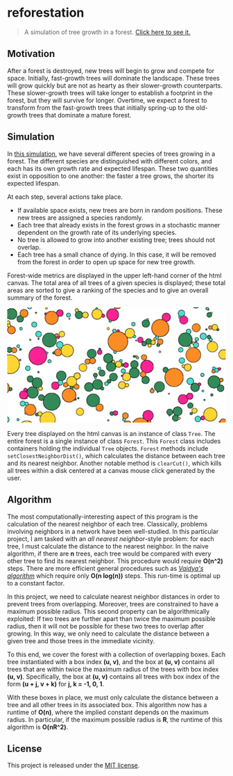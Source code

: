 # reforestation

>A simulation of tree growth in a forest. [Click here to see it.](http://zebengberg.github.io/reforestation)


## Motivation

After a forest is destroyed, new trees will begin to grow and compete for space. Initially, fast-growth trees will dominate the landscape. These trees will grow quickly but are not as hearty as their slower-growth counterparts. These slower-growth trees will take longer to establish a footprint in the forest, but they will survive for longer. Overtime, we expect a forest to transform from the fast-growth trees that initially spring-up to the old-growth trees that dominate a mature forest.


## Simulation

In [this simulation](https://zebengberg.github.io/reforestation), we have several different species of trees growing in a forest. The different species are distinguished with different colors, and each has its own growth rate and expected lifespan. These two quantities exist in opposition to one another: the faster a tree grows, the shorter its expected lifespan.

At each step, several actions take place.
- If available space exists, new trees are born in random positions. These new trees are assigned a species randomly.
- Each tree that already exists in the forest grows in a stochastic manner dependent on the growth rate of its underlying species.
- No tree is allowed to grow into another existing tree; trees should not overlap.
- Each tree has a small chance of dying. In this case, it will be removed from the forest in order to open up space for new tree growth.

Forest-wide metrics are displayed in the upper left-hand corner of the html canvas. The total area of all trees of a given species is displayed; these total areas are sorted to give a ranking of the species and to give an overall summary of the forest.

![sample](sample.png)

Every tree displayed on the html canvas is an instance of class `Tree`. The entire forest is a single instance of class `Forest`. This `Forest` class includes containers holding the individual `Tree` objects. `Forest` methods include `setClosestNeighborDist()`, which calculates the distance between each tree and its nearest neighbor. Another notable method is `clearCut()`, which kills all trees within a disk centered at a canvas mouse click generated by the user.


## Algorithm

The most computationally-interesting aspect of this program is the calculation of the nearest neighbor of each tree. Classically, problems involving neighbors in a network have been well-studied. In this particular project, I am tasked with an *all nearest neighbor*-style problem: for each tree, I must calculate the distance to the nearest neighbor. In the naive algorithm, if there are **n** trees, each tree would be compared with every other tree to find its nearest neighbor. This procedure would require **O(n^2)** steps. There are more efficient general procedures such as [*Vaidya's algorithm*](https://link.springer.com/article/10.1007/BF02187718) which require only **O(n log(n))** steps. This run-time is optimal up to a constant factor.

In this project, we need to calculate nearest neighbor distances in order to prevent trees from overlapping. Moreover, trees are constrained to have a maximum possible radius. This second property can be algorithmically exploited: If two trees are further apart than twice the maximum possible radius, then it will not be possible for these two trees to overlap after growing. In this way, we only need to calculate the distance between a given tree and those trees in the immediate vicinity.

To this end, we cover the forest with a collection of overlapping boxes. Each tree instantiated with a box index **(u, v)**, and the box at **(u, v)** contains all trees that are within twice the maximum radius of the trees with box index **(u, v)**. Specifically, the box at **(u, v)** contains all trees with box index of the form **(u + j, v + k)** for **j, k = -1, 0, 1**.

With these boxes in place, we must only calculate the distance between a tree and all other trees in its associated box. This algorithm now has a runtime of **O(n)**, where the implied constant depends on the maximum radius. In particular, if the maximum possible radius is **R**, the runtime of this algorithm is **O(nR^2)**.


## License

This project is released under the [MIT license](https://opensource.org/licenses/MIT).
